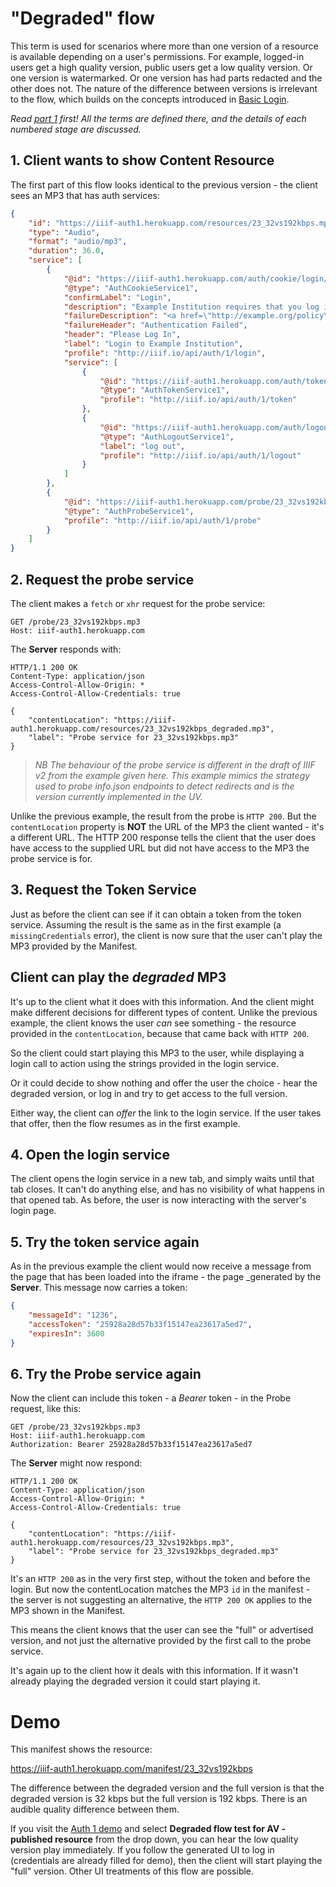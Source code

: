 # "Degraded" flow

This term is used for scenarios where more than one version of a resource is available depending on a user's permissions. For example, logged-in users get a high quality version, public users get a low quality version. Or one version is watermarked. Or one version has had parts redacted and the other does not. The nature of the difference between versions is irrelevant to the flow, which builds on the concepts introduced in [Basic Login](auth1-basic-login.md).

_Read [part 1](auth1-basic-login.md) first! All the terms are defined there, and the details of each numbered stage are discussed._

## 1. Client wants to show Content Resource

The first part of this flow looks identical to the previous version - the client sees an MP3 that has auth services:

```json
{
    "id": "https://iiif-auth1.herokuapp.com/resources/23_32vs192kbps.mp3",
    "type": "Audio",
    "format": "audio/mp3",
    "duration": 36.0,
    "service": [
        {
            "@id": "https://iiif-auth1.herokuapp.com/auth/cookie/login/23_32vs192kbps.mp3",
            "@type": "AuthCookieService1",
            "confirmLabel": "Login",
            "description": "Example Institution requires that you log in with your example account to view this content.",
            "failureDescription": "<a href=\"http://example.org/policy\">Access Policy</a>",
            "failureHeader": "Authentication Failed",
            "header": "Please Log In",
            "label": "Login to Example Institution",
            "profile": "http://iiif.io/api/auth/1/login",
            "service": [
                {
                    "@id": "https://iiif-auth1.herokuapp.com/auth/token/login/23_32vs192kbps.mp3",
                    "@type": "AuthTokenService1",
                    "profile": "http://iiif.io/api/auth/1/token"
                },
                {
                    "@id": "https://iiif-auth1.herokuapp.com/auth/logout/login/23_32vs192kbps.mp3",
                    "@type": "AuthLogoutService1",
                    "label": "log out",
                    "profile": "http://iiif.io/api/auth/1/logout"
                }
            ]
        },
        {
            "@id": "https://iiif-auth1.herokuapp.com/probe/23_32vs192kbps.mp3",
            "@type": "AuthProbeService1",
            "profile": "http://iiif.io/api/auth/1/probe"
        }
    ]
}
```

## 2. Request the probe service

The client makes a `fetch` or `xhr` request for the probe service:

```
GET /probe/23_32vs192kbps.mp3
Host: iiif-auth1.herokuapp.com
```

The **Server** responds with:

```
HTTP/1.1 200 OK
Content-Type: application/json
Access-Control-Allow-Origin: *
Access-Control-Allow-Credentials: true

{
    "contentLocation": "https://iiif-auth1.herokuapp.com/resources/23_32vs192kbps_degraded.mp3",
    "label": "Probe service for 23_32vs192kbps.mp3"
}
```

> _NB The behaviour of the probe service is different in the draft of IIIF v2 from the example given here. This example mimics the strategy used to probe info.json endpoints to detect redirects and is the version currently implemented in the UV._

Unlike the previous example, the result from the probe is `HTTP 200`. But the `contentLocation` property is **NOT** the URL of the MP3 the client wanted - it's a different URL. The HTTP 200 response tells the client that the user does have access to the supplied URL but did not have access to the MP3 the probe service is for.

## 3. Request the Token Service

Just as before the client can see if it can obtain a token from the token service. Assuming the result is the same as in the first example (a `missingCredentials` error), the client is now sure that the user can't play the MP3 provided by the Manifest.

## Client can play the _degraded_ MP3

It's up to the client what it does with this information. And the client might make different decisions for different types of content. Unlike the previous example, the client knows the user _can_ see something - the resource provided in the `contentLocation`, because that came back with `HTTP 200`.

So the client could start playing this MP3 to the user, while displaying a login call to action using the strings provided in the login service.

Or it could decide to show nothing and offer the user the choice - hear the degraded version, or log in and try to get access to the full version. 

Either way, the client can _offer_ the link to the login service. If the user takes that offer, then the flow resumes as in the first example.

## 4. Open the login service

The client opens the login service in a new tab, and simply waits until that tab closes. It can't do anything else, and has no visibility of what happens in that opened tab. As before, the user is now interacting with the server's login page.

## 5. Try the token service again

As in the previous example the client would now receive a message from the page that has been loaded into the iframe - the page _generated by the **Server**. This message now carries a token:

```json
{
    "messageId": "1236",
    "accessToken": "25928a28d57b33f15147ea23617a5ed7",
    "expiresIn": 3600
}
```

## 6. Try the Probe service again

Now the client can include this token - a _Bearer_ token - in the Probe request, like this:

```
GET /probe/23_32vs192kbps.mp3
Host: iiif-auth1.herokuapp.com
Authorization: Bearer 25928a28d57b33f15147ea23617a5ed7
```

The **Server** might now respond:

```
HTTP/1.1 200 OK
Content-Type: application/json
Access-Control-Allow-Origin: *
Access-Control-Allow-Credentials: true

{
    "contentLocation": "https://iiif-auth1.herokuapp.com/resources/23_32vs192kbps.mp3",
    "label": "Probe service for 23_32vs192kbps_degraded.mp3"
}
```

It's an `HTTP 200` as in the very first step, without the token and before the login. But now the contentLocation matches the MP3 `id` in the manifest - the server is not suggesting an alternative, the `HTTP 200 OK` applies to the MP3 shown in the Manifest.

This means the client knows that the user can see the "full" or advertised version, and not just the alternative provided by the first call to the probe service.

It's again up to the client how it deals with this information. If it wasn't already playing the degraded version it could start playing it.

# Demo

This manifest shows the resource:

https://iiif-auth1.herokuapp.com/manifest/23_32vs192kbps

The difference between the degraded version and the full version is that the degraded version is 32 kbps but the full version is 192 kbps. There is an audible quality difference between them.

If you visit the [Auth 1 demo](https://digirati-co-uk.github.io/iiif-auth-client/?sources=https://iiif-auth1.herokuapp.com/index.json) and select **Degraded flow test for AV - published resource** from the drop down, you can hear the low quality version play immediately. If you follow the generated UI to log in (credentials are already filled for demo), then the client will start playing the "full" version. Other UI treatments of this flow are possible.







